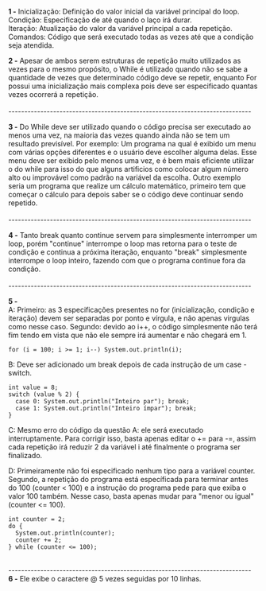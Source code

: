 **1 -** 
Inicialização: Definição do valor inicial da variável principal do loop.<br>Condição: Especificação de até quando o laço irá durar.<br>Iteração: Atualização do valor da variável principal a cada repetição.<br>Comandos: Código que será executado todas as vezes até que a condição seja atendida.

**2 -** Apesar de ambos serem estruturas de repetição muito utilizados as vezes para o mesmo propósito, o While é utilizado quando não se sabe a quantidade de vezes que determinado código deve se repetir, enquanto For possui uma inicialização mais complexa pois deve ser especificado quantas vezes ocorrerá a repetição.<br>
<br>----------------------------------------------------------------------------<br>

**3 -** Do While deve ser utilizado quando o código precisa ser executado ao menos uma vez, na maioria das vezes quando ainda não se tem um resultado previsível. Por exemplo: Um programa na qual é exibido um menu com várias opções diferentes e o usuário deve escolher alguma delas. Esse menu deve ser exibido pelo menos uma vez, e é bem mais eficiente utilizar o do while para isso do que alguns artificios como colocar algum número alto ou improvável como padrão na variável da escolha. Outro exemplo seria um programa que realize um cálculo matemático, primeiro tem que começar o cálculo para depois saber se o código deve continuar sendo repetido.<br>
<br>----------------------------------------------------------------------------<br>

**4 -** Tanto break quanto continue servem para simplesmente interromper um loop, porém "continue" interrompe o loop mas retorna para o teste de condição e continua a próxima iteração, enquanto "break" simplesmente interrompe o loop inteiro, fazendo com que o programa continue fora da condição.<br>
<br>----------------------------------------------------------------------------<br>

**5 -** <br>
A: Primeiro: as 3 especificações presentes no for (inicialização, condição e iteração) devem ser separadas por ponto e vírgula, e não apenas virgulas como nesse caso. Segundo: devido ao i++, o código simplesmente não terá fim tendo em vista que não ele sempre irá aumentar e não chegará em 1.<br>
```
for (i = 100; i >= 1; i--) System.out.println(i);
```
B: Deve ser adicionado um break depois de cada instrução de um case - switch.
```
int value = 8;
switch (value % 2) {
  case 0: System.out.println("Inteiro par"); break;
  case 1: System.out.println("Inteiro ímpar"); break;
}
```
C: Mesmo erro do código da questão A: ele será executado interruptamente. Para corrigir isso, basta apenas editar o += para -=, assim cada repetição irá reduzir 2 da variável i até finalmente o programa ser finalizado.

D: Primeiramente não foi especificado nenhum tipo para a variável counter. Segundo, a repetição do programa está específicada para terminar antes do 100 (counter < 100) e a instrução do programa pede para que exiba o valor 100 também. Nesse caso, basta apenas mudar para "menor ou igual" (counter <= 100).
```
int counter = 2;
do {
  System.out.println(counter);
  counter += 2;
} while (counter <= 100);
```
<br>----------------------------------------------------------------------------<br>
**6 -**
Ele exibe o caractere @ 5 vezes seguidas por 10 linhas.
